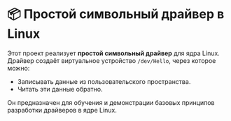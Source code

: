 # 📦 Простой символьный драйвер в Linux

Этот проект реализует **простой символьный драйвер** для ядра Linux. Драйвер создаёт виртуальное устройство `/dev/Hello`, через которое можно:

- Записывать данные из пользовательского пространства.
- Читать эти данные обратно.

Он предназначен для обучения и демонстрации базовых принципов разработки драйверов в ядре Linux.